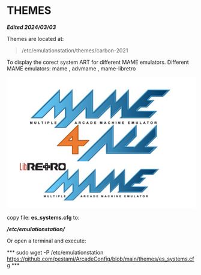 # THEMES

***Edited 2024/03/03***

Themes are located at:
>/etc/emulationstation/themes/carbon-2021

To display the corect system ART for different MAME emulators.
Different MAME emulators: mame , advmame , mame-libretro

<!----->
![system](system.png)


copy file: **es_systems.cfg** to:

***/etc/emulationstation/***

Or open a terminal and execute:

*** sudo wget -P /etc/emulationstation https://github.com/pestami/ArcadeConfig/blob/main/themes/es_systems.cfg ***
